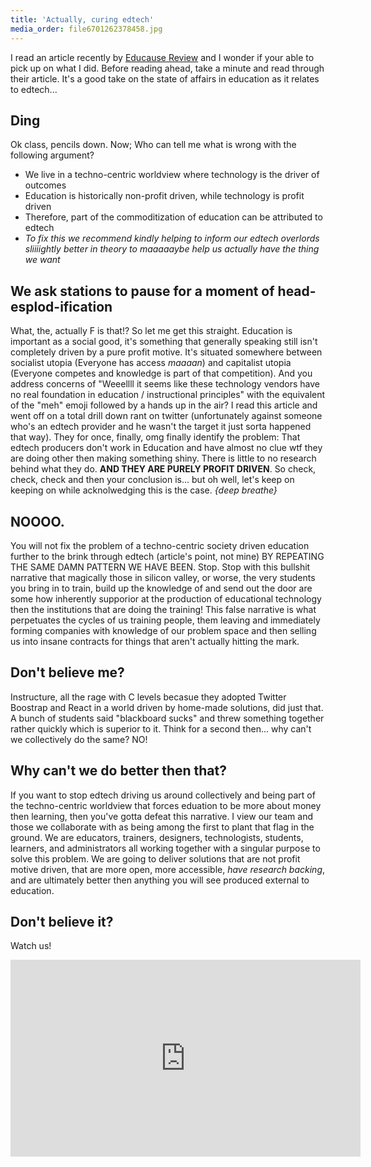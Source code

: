 ```yaml
---
title: 'Actually, curing edtech'
media_order: file6701262378458.jpg
---
```


I read an article recently by [Educause Review](https://er.educause.edu/articles/2017/4/the-rise-of-educational-technology-as-a-sociocultural-and-ideological-phenomenon) and I wonder if your able to pick up on what I did. Before reading ahead, take a minute and read through their article. It's a good take on the state of affairs in education as it relates to edtech...

## Ding
Ok class, pencils down. Now; Who can tell me what is wrong with the following argument?
- We live in a techno-centric worldview where technology is the driver of outcomes
- Education is historically non-profit driven, while technology is profit driven
- Therefore, part of the commoditization of education can be attributed to edtech
- *To fix this we recommend kindly helping to inform our edtech overlords sliiiightly better in theory to maaaaaybe help us actually have the thing we want*
## We ask stations to pause for a moment of head-esplod-ification
What, the, actually F is that!? So let me get this straight. Education is important as a social good, it's something that generally speaking still isn't completely driven by a pure profit motive. It's situated somewhere between socialist utopia (Everyone has access *maaaan*) and capitalist utopia (Everyone competes and knowledge is part of that competition). And you address concerns of "Weeellll it seems like these technology vendors have no real foundation in education / instructional principles" with the equivalent of the "meh" emoji followed by a hands up in the air?
I read this article and went off on a total drill down rant on twitter (unfortunately against someone who's an edtech provider and he wasn't the target it just sorta happened that way). They for once, finally, omg finally identify the problem: That edtech producers don't work in Education and have almost no clue wtf they are doing other then making something shiny. There is little to no research behind what they do. **AND THEY ARE PURELY PROFIT DRIVEN**. So check, check, check and then your conclusion is... but oh well, let's keep on keeping on while acknolwedging this is the case.
*{deep breathe}*
## NOOOO.
You will not fix the problem of a techno-centric society driven education further to the brink through edtech (article's point, not mine) BY REPEATING THE SAME DAMN PATTERN WE HAVE BEEN. Stop. Stop with this bullshit narrative that magically those in silicon valley, or worse, the very students you bring in to train, build up the knowledge of and send out the door are some how inherently supporior at the production of educational technology then the institutions that are doing the training!
This false narrative is what perpetuates the cycles of us training people, them leaving and immediately forming companies with knowledge of our problem space and then selling us into insane contracts for things that aren't actually hitting the mark.
## Don't believe me?
Instructure, all the rage with C levels becasue they adopted Twitter Boostrap and React in a world driven by home-made solutions, did just that. A bunch of students said "blackboard sucks" and threw something together rather quickly which is superior to it. Think for a second then... why can't we collectively do the same? NO! 
## Why can't we do better then that?
If you want to stop edtech driving us around collectively and being part of the techno-centric worldview that forces eduation to be more about money then learning, then you've gotta defeat this narrative. I view our team and those we collaborate with as being among the first to plant that flag in the ground. We are educators, trainers, designers, technologists, students, learners, and administrators all working together with a singular purpose to solve this problem. We are going to deliver solutions that are not profit motive driven, that are more open, more accessible, _have research backing_, and are ultimately better then anything you will see produced external to education.
## Don't believe it?
Watch us!
<iframe width="560" height="315" src="https://www.youtube.com/embed/videoseries?list=PLJQupiji7J5dqyIVrKfPOujZKuqbmgJKm" frameborder="0" gesture="media" allowfullscreen></iframe>